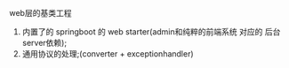 
web层的基类工程

1. 内置了的 springboot 的  web starter(admin和纯粹的前端系统 对应的 后台server依赖);
2. 通用协议的处理;(converter + exceptionhandler)
